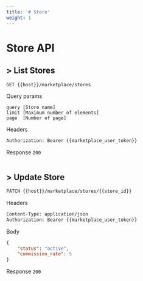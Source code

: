 ```yaml
---
title: '# Store'
weight: 1
---
```


# Store API

## > List Stores
```bash
GET {{host}}/marketplace/stores
```

Query params
```text
query [Store name]
limit [Maximum number of elements]
page  [Number of page]
```

Headers
```bash
Authorization: Bearer {{marketplace_user_token}}
```

Response `200`
```json

```

## > Update Store
```bash
PATCH {{host}}/marketplace/stores/{{store_id}}
```

Headers
```bash
Content-Type: application/json
Authorization: Bearer {{marketplace_user_token}}
```

Body
```json
{
    "status": "active",
    "commission_rate": 5
}
```

Response `200`
```bash

```
